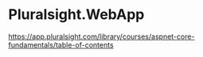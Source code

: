 # Pluralsight.WebApp
https://app.pluralsight.com/library/courses/aspnet-core-fundamentals/table-of-contents
